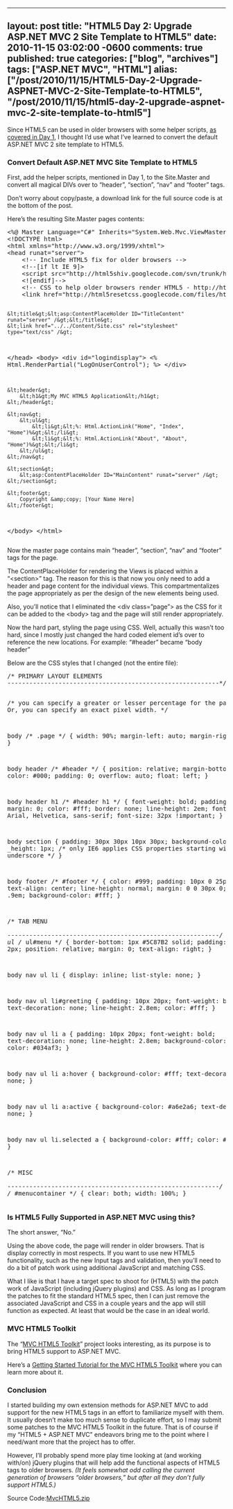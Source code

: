   ---
  layout: post
  title: "HTML5 Day 2: Upgrade ASP.NET MVC 2 Site Template to HTML5"
  date: 2010-11-15 03:02:00 -0600
  comments: true
  published: true
  categories: ["blog", "archives"]
  tags: ["ASP.NET MVC", "HTML"]
  alias: ["/post/2010/11/15/HTML5-Day-2-Upgrade-ASPNET-MVC-2-Site-Template-to-HTML5", "/post/2010/11/15/html5-day-2-upgrade-aspnet-mvc-2-site-template-to-html5"]
  ---
<!-- more -->
<p>Since HTML5 can be used in older browsers with some helper scripts, <a title="HTML5 Day 1: New tags work in older browser? Awesome!" href="http://pietschsoft.com/post/2010/11/14/HTML5-Day-1-New-tags-work-in-older-browsers-Awesome.aspx">as covered in Day 1</a>, I thought I&rsquo;d use what I&rsquo;ve learned to convert the default ASP.NET MVC 2 site template to HTML5.</p>
<h3>Convert Default ASP.NET MVC Site Template to HTML5</h3>
<p>First, add the helper scripts, mentioned in Day 1, to the Site.Master and convert all magical DIVs over to &ldquo;header&rdquo;, &ldquo;section&rdquo;, &ldquo;nav&rdquo; and &ldquo;footer&rdquo; tags.</p>
<p>Don&rsquo;t worry about copy/paste, a download link for the full source code is at the bottom of the post.</p>
<p>Here&rsquo;s the resulting Site.Master pages contents:</p>
<pre class="brush: xml; first-line: 1; tab-size: 4; toolbar: false; ">&lt;%@ Master Language="C#" Inherits="System.Web.Mvc.ViewMasterPage" %&gt;
&lt;!DOCTYPE html&gt;
&lt;html xmlns="http://www.w3.org/1999/xhtml"&gt;
&lt;head runat="server"&gt;
    &lt;!-- Include HTML5 fix for older browsers --&gt;
    &lt;!--[if lt IE 9]&gt;
    &lt;script src="http://html5shiv.googlecode.com/svn/trunk/html5.js"&gt;&lt;/script&gt;
    &lt;![endif]--&gt;
    &lt;!-- CSS to help older browsers render HTML5 - http://html5doctor.com/html-5-reset-stylesheet/ --&gt;
    &lt;link href="http://html5resetcss.googlecode.com/files/html5reset-1.6.1.css" rel="Stylesheet" type="text/css" /&gt;

    &lt;title&gt;&lt;asp:ContentPlaceHolder ID="TitleContent" runat="server" /&gt;&lt;/title&gt;
    &lt;link href="../../Content/Site.css" rel="stylesheet" type="text/css" /&gt;
&lt;/head&gt;
&lt;body&gt;
    &lt;div id="logindisplay"&gt;
        &lt;% Html.RenderPartial("LogOnUserControl"); %&gt;
    &lt;/div&gt;

    &lt;header&gt;
        &lt;h1&gt;My MVC HTML5 Application&lt;/h1&gt;
    &lt;/header&gt;

    &lt;nav&gt;
        &lt;ul&gt;              
            &lt;li&gt;&lt;%: Html.ActionLink("Home", "Index", "Home")%&gt;&lt;/li&gt;
            &lt;li&gt;&lt;%: Html.ActionLink("About", "About", "Home")%&gt;&lt;/li&gt;
        &lt;/ul&gt;
    &lt;/nav&gt;

    &lt;section&gt;
        &lt;asp:ContentPlaceHolder ID="MainContent" runat="server" /&gt;
    &lt;/section&gt;

    &lt;footer&gt;
        Copyright &amp;copy; [Your Name Here]
    &lt;/footer&gt;
&lt;/body&gt;
&lt;/html&gt;</pre>
<p>Now the master page contains main &ldquo;header&rdquo;, &ldquo;section&rdquo;, &ldquo;nav&rdquo; and &ldquo;footer&rdquo; tags for the page.</p>
<p>The ContentPlaceHolder for rendering the Views is placed within a &ldquo;&lt;section&gt;&rdquo; tag. The reason for this is that now you only need to add a header and page content for the individual views. This compartmentalizes the page appropriately as per the design of the new elements being used.</p>
<p>Also, you&rsquo;ll notice that I eliminated the &lt;div class=&rdquo;page&rdquo;&gt; as the CSS for it can be added to the &lt;body&gt; tag and the page will still render appropriately.</p>
<p>Now the hard part, styling the page using CSS. Well, actually this wasn&rsquo;t too hard, since I mostly just changed the hard coded element id&rsquo;s over to reference the new locations. For example: &ldquo;#header&rdquo; became &ldquo;body header&rdquo;</p>
<p>Below are the CSS styles that I changed (not the entire file):</p>
<pre class="brush: css; first-line: 1; tab-size: 4; toolbar: false; ">/* PRIMARY LAYOUT ELEMENTS   
----------------------------------------------------------*/

/* you can specify a greater or lesser percentage for the 
page width. Or, you can specify an exact pixel width. */

body /* .page */
{
    width: 90%;
    margin-left: auto;
    margin-right: auto;
}

body header /* #header */
{
    position: relative;
    margin-bottom: 0px;
    color: #000;
    padding: 0;
    overflow: auto;
    float: left;
}

body header h1 /* #header h1 */
{
    font-weight: bold;
    padding: 5px 0;
    margin: 0;
    color: #fff;
    border: none;
    line-height: 2em;
    font-family: Arial, Helvetica, sans-serif;
    font-size: 32px !important;
}

body section
{
    padding: 30px 30px 10px 30px;
    background-color: #fff;
    _height: 1px; /* only IE6 applies CSS properties starting with an underscore */
}

body footer /* #footer */
{
    color: #999;
    padding: 10px 0 25px 0;
    text-align: center;
    line-height: normal;
    margin: 0 0 30px 0;
    font-size: .9em;
    background-color: #fff;
}

/* TAB MENU   
----------------------------------------------------------*/
body nav ul /* ul#menu */
{
    border-bottom: 1px #5C87B2 solid;
    padding: 0 0 2px;
    position: relative;
    margin: 0;
    text-align: right;
}

body nav ul li
{
    display: inline;
    list-style: none;
}

body nav ul li#greeting
{
    padding: 10px 20px;
    font-weight: bold;
    text-decoration: none;
    line-height: 2.8em;
    color: #fff;
}

body nav ul li a
{
    padding: 10px 20px;
    font-weight: bold;
    text-decoration: none;
    line-height: 2.8em;
    background-color: #e8eef4;
    color: #034af3;
}

body nav ul li a:hover
{
    background-color: #fff;
    text-decoration: none;
}

body nav ul li a:active
{
    background-color: #a6e2a6;
    text-decoration: none;
}

body nav ul li.selected a
{
    background-color: #fff;
    color: #000;
}

/* MISC  
----------------------------------------------------------*/
body nav /* #menucontainer */
{
    clear: both;
    width: 100%;
}</pre>
<h3>Is HTML5 Fully Supported in ASP.NET MVC using this?</h3>
<p>The short answer, &ldquo;No.&rdquo;</p>
<p>Using the above code, the page will render in older browsers. That is display correctly in most respects. If you want to use new HTML5 functionality, such as the new Input tags and validation, then you&rsquo;ll need to do a bit of patch work using additional JavaScript and matching CSS.</p>
<p>What I like is that I have a target spec to shoot for (HTML5) with the patch work of JavaScript (including jQuery plugins) and CSS. As long as I program the patches to fit the standard HTML5 spec, then I can just remove the associated JavaScript and CSS in a couple years and the app will still function as expected. At least that would be the case in an ideal world.</p>
<h3>MVC HTML5 Toolkit</h3>
<p>The &ldquo;<a href="http://mvchtml5.codeplex.com/">MVC HTML5 Toolkit</a>&rdquo; project looks interesting, as its purpose is to bring HTML5 support to ASP.NET MVC.</p>
<p>Here&rsquo;s a <a href="http://www.deanhume.com/Home/BlogPost/asp-net-mvc-html5-toolkit/29">Getting Started Tutorial for the MVC HTML5 Toolkit</a> where you can learn more about it.</p>
<h3>Conclusion</h3>
<p>I started building my own extension methods for ASP.NET MVC to add support for the new HTML5 tags in an effort to familiarize myself with them. It usually doesn&rsquo;t make too much sense to duplicate effort, so I may submit some patches to the MVC HTML5 Toolkit in the future. That is of course if my &ldquo;HTML5 + ASP.NET MVC&rdquo; endeavors bring me to the point where I need/want more that the project has to offer.</p>
<p>However, I&rsquo;ll probably spend more play time looking at (and working with/on) jQuery plugins that will help add the functional aspects of HTML5 tags to older browsers. <em>(It feels somewhat odd calling the current generation of browsers &ldquo;older browsers,&rdquo; but after all they don&rsquo;t fully support HTML5.)</em></p>
<div id="scid:8eb9d37f-1541-4f29-b6f4-1eea890d4876:ff548906-7d70-4179-8b99-397af3ebb620" class="wlWriterEditableSmartContent" style="margin: 0px; display: inline; float: none; padding: 0px;">
<div>Source Code:<a href="http://pietschsoft.com/file.axd?file=MvcHTML5.zip" target="_self">MvcHTML5.zip</a></div>
</div>

